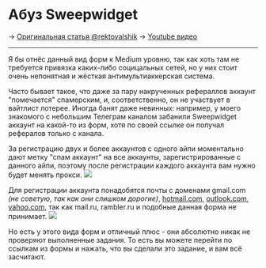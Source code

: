 # Абуз Sweepwidget
-> [Оригинальная статья @rektovalshik](https://telegra.ph/Metodichka-po-multiakkingu-11-12)
-> [Youtube видео](https://youtu.be/WS9-_p9A6Xs)

---

Я бы отнёс данный вид форм к Medium уровню, так как хоть там не требуется привязка каких-либо социцальных сетей, но у них стоит очень непонятная и жёсткая антимультиаккерская система.

Часто бывает такое, что даже за пару накрученных рефераллов аккаунт "помечается" спамерским, и, соответственно, он не участвует в вайтлист лотерее. Иногда банят даже невинных: например, у моего знакомого с небольшим Телеграм каналом забанили Sweepwidget аккаунт на какой-то из форм, хотя по своей ссылке он получал рефералов только с канала.  

За регистрацию двух и более аккаунтов с одного айпи моментально дают метку "спам аккаунт" на все аккаунты, зарегистрированные с данного айпи, поэтому после регистрации каждого аккаунта вам нужно будет менять прокси.
![](https://telegra.ph/file/260118683d4496f37ba47.png)

Для регистрации аккаунта понадобятся почты с доменами gmail.com _(не советую, так как они слишком дорогие)_, [hotmail.com](https://outlook.live.com/owa/), [outlook.com](https://outlook.live.com/owa/), [yahoo.com](https://www.yahoo.com/), так как mail.ru, rambler.ru и подобные данная форма не принимает.
![](https://telegra.ph/file/e32fcd1d3d19f4ebbff74.png)

Но есть у этого вида форм и отличный плюс - они абсолютно никак не проверяют выполненные задания. То есть вы можете перейти по ссылкам из формы и нажать, что вы сделали это задание, и вам всё засчитают.